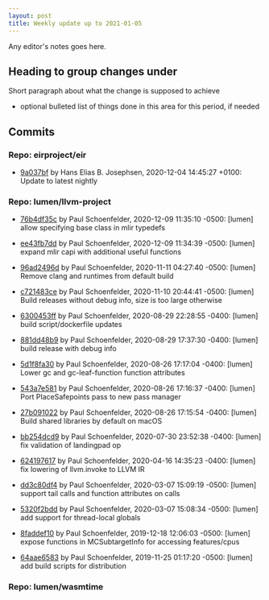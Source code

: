 ```yaml
---
layout: post
title: Weekly update up to 2021-01-05
---
```



Any editor's notes goes here.


## Heading to group changes under

Short paragraph about what the change is supposed to achieve

- optional bulleted list of things done in this area for this period, if needed


## Commits 


### Repo: eirproject/eir


- [9a037bf](https://github.com/eirproject/eir/commit/9a037bf) by Hans Elias B. Josephsen, 2020-12-04 14:45:27 +0100: Update to latest nightly


### Repo: lumen/llvm-project


- [76b4df35c](https://github.com/lumen/llvm-project/commit/76b4df35c) by Paul Schoenfelder, 2020-12-09 11:35:10 -0500: [lumen] allow specifying base class in mlir typedefs

- [ee43fb7dd](https://github.com/lumen/llvm-project/commit/ee43fb7dd) by Paul Schoenfelder, 2020-12-09 11:34:39 -0500: [lumen] expand mlir capi with additional useful functions

- [96ad2496d](https://github.com/lumen/llvm-project/commit/96ad2496d) by Paul Schoenfelder, 2020-11-11 04:27:40 -0500: [lumen] Remove clang and runtimes from default build

- [c721483ce](https://github.com/lumen/llvm-project/commit/c721483ce) by Paul Schoenfelder, 2020-11-10 20:44:41 -0500: [lumen] Build releases without debug info, size is too large otherwise

- [6300453ff](https://github.com/lumen/llvm-project/commit/6300453ff) by Paul Schoenfelder, 2020-08-29 22:28:55 -0400: [lumen] build script/dockerfile updates

- [881dd48b9](https://github.com/lumen/llvm-project/commit/881dd48b9) by Paul Schoenfelder, 2020-08-29 17:37:30 -0400: [lumen] build release with debug info

- [5d1f8fa30](https://github.com/lumen/llvm-project/commit/5d1f8fa30) by Paul Schoenfelder, 2020-08-26 17:17:04 -0400: [lumen] Lower gc and gc-leaf-function function attributes

- [543a7e581](https://github.com/lumen/llvm-project/commit/543a7e581) by Paul Schoenfelder, 2020-08-26 17:16:37 -0400: [lumen] Port PlaceSafepoints pass to new pass manager

- [27b091022](https://github.com/lumen/llvm-project/commit/27b091022) by Paul Schoenfelder, 2020-08-26 17:15:54 -0400: [lumen] Build shared libraries by default on macOS

- [bb254dcd9](https://github.com/lumen/llvm-project/commit/bb254dcd9) by Paul Schoenfelder, 2020-07-30 23:52:38 -0400: [lumen] fix validation of landingpad op

- [624197617](https://github.com/lumen/llvm-project/commit/624197617) by Paul Schoenfelder, 2020-04-16 14:35:23 -0400: [lumen] fix lowering of llvm.invoke to LLVM IR

- [dd3c80df4](https://github.com/lumen/llvm-project/commit/dd3c80df4) by Paul Schoenfelder, 2020-03-07 15:09:19 -0500: [lumen] support tail calls and function attributes on calls

- [5320f2bdd](https://github.com/lumen/llvm-project/commit/5320f2bdd) by Paul Schoenfelder, 2020-03-07 15:08:34 -0500: [lumen] add support for thread-local globals

- [8faddef10](https://github.com/lumen/llvm-project/commit/8faddef10) by Paul Schoenfelder, 2019-12-18 12:06:03 -0500: [lumen] expose functions in MCSubtargetInfo for accessing features/cpus

- [64aae6583](https://github.com/lumen/llvm-project/commit/64aae6583) by Paul Schoenfelder, 2019-11-25 01:17:20 -0500: [lumen] add build scripts for distribution


### Repo: lumen/wasmtime



